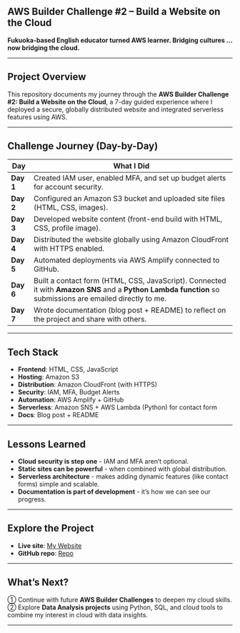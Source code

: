 ## AWS Builder Challenge #2 – Build a Website on the Cloud

**Fukuoka-based English educator turned AWS learner. Bridging cultures … now bridging the cloud.**

---

## Project Overview
This repository documents my journey through the **AWS Builder Challenge #2: Build a Website on the Cloud**, a 7-day guided experience where I deployed a secure, globally distributed website and integrated serverless features using AWS.

---

## Challenge Journey (Day-by-Day)

| Day | What I Did |
|-----|------------|
| **Day 1** | Created IAM user, enabled MFA, and set up budget alerts for account security. |
| **Day 2** | Configured an Amazon S3 bucket and uploaded site files (HTML, CSS, images). |
| **Day 3** | Developed website content (front-end build with HTML, CSS, profile image). |
| **Day 4** | Distributed the website globally using Amazon CloudFront with HTTPS enabled. |
| **Day 5** | Automated deployments via AWS Amplify connected to GitHub. |
| **Day 6** | Built a contact form (HTML, CSS, JavaScript). Connected it with **Amazon SNS** and a **Python Lambda function** so submissions are emailed directly to me. |
| **Day 7** | Wrote documentation (blog post + README) to reflect on the project and share with others. |

---

## Tech Stack
- **Frontend**: HTML, CSS, JavaScript  
- **Hosting**: Amazon S3  
- **Distribution**: Amazon CloudFront (with HTTPS)  
- **Security**: IAM, MFA, Budget Alerts  
- **Automation**: AWS Amplify + GitHub  
- **Serverless**: Amazon SNS + AWS Lambda (Python) for contact form  
- **Docs**: Blog post + README  

---

## Lessons Learned
- **Cloud security is step one** - IAM and MFA aren’t optional.  
- **Static sites can be powerful** - when combined with global distribution.  
- **Serverless architecture** - makes adding dynamic features (like contact forms) simple and scalable.  
- **Documentation is part of development** - it’s how we can see our progress.  

---

## Explore the Project
- **Live site**: [My Website](https://main.d3ih4edp60h0j8.amplifyapp.com/)
- **GitHub repo**: [Repo](https://github.com/David-Villerot/my-builder-challenge-website)

---

## What’s Next?
① Continue with future **AWS Builder Challenges** to deepen my cloud skills.  
② Explore **Data Analysis projects** using Python, SQL, and cloud tools to combine my interest in cloud with data insights.  

---
